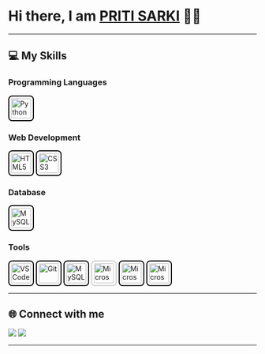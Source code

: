 <!-- Profile Banner / Intro -->
<h1>Hi there, I am <a href="#">PRITI SARKI</a> 👨‍💻</h1>

---

## 💻 My Skills

### Programming Languages
<p>
  <img src="https://cdn.jsdelivr.net/gh/devicons/devicon/icons/python/python-original.svg" alt="Python" width="40" height="40" style="border: 2px solid #000000; border-radius: 8px; padding: 4px;"/>
</p>

### Web Development
<p>
  <img src="https://cdn.jsdelivr.net/gh/devicons/devicon/icons/html5/html5-original.svg" alt="HTML5" width="40" height="40" style="border: 2px solid #000000; border-radius: 8px; padding: 4px;"/>
  <img src="https://cdn.jsdelivr.net/gh/devicons/devicon/icons/css3/css3-original.svg" alt="CSS3" width="40" height="40" style="border: 2px solid #000000; border-radius: 8px; padding: 4px;"/>
</p>

### Database
<p>
  <img src="https://cdn.jsdelivr.net/gh/devicons/devicon/icons/mysql/mysql-original.svg" alt="MySQL" width="40" height="40" style="border: 2px solid #000000; border-radius: 8px; padding: 4px;"/>
</p>

### Tools
<p>
  <img src="https://cdn.jsdelivr.net/gh/devicons/devicon/icons/vscode/vscode-original.svg" alt="VS Code" width="40" height="40" style="border: 2px solid #000000; border-radius: 8px; padding: 4px;"/>
  <img src="https://cdn.jsdelivr.net/gh/devicons/devicon/icons/git/git-original.svg" alt="Git" width="40" height="40" style="border: 2px solid #000000; border-radius: 8px; padding: 4px;"/>
  <img src="https://cdn.jsdelivr.net/gh/devicons/devicon/icons/mysql/mysql-original.svg" alt="MySQL Workbench" width="40" height="40" style="border: 2px solid #000000; border-radius: 8px; padding: 4px;"/>
  <img src="https://upload.wikimedia.org/wikipedia/commons/8/8d/Microsoft_Word_2013_logo.svg" alt="Microsoft Word" width="40" height="40" style="border: 2px solid #ccc; border-radius: 8px; padding: 4px;"/>
  <img src="https://cdn.jsdelivr.net/gh/simple-icons/simple-icons/icons/microsoftexcel.svg" alt="Microsoft Excel" width="40" height="40" style="border: 2px solid #000000; border-radius: 8px; padding: 4px;"/>
  <img src="https://cdn.jsdelivr.net/gh/simple-icons/simple-icons/icons/microsoftpowerpoint.svg" alt="Microsoft PowerPoint" width="40" height="40" style="border: 2px solid #000000; border-radius: 8px; padding: 4px;"/>
</p>

---

## 🌐 Connect with me
<p>
  <a href="https://github.com/pritii702"><img src="https://img.shields.io/badge/GitHub-181717?style=flat-square&logo=github&logoColor=white"/></a>
  <a href="https://linkedin.com/in/pritisarki"><img src="https://img.shields.io/badge/LinkedIn-0A66C2?style=flat-square&logo=linkedin&logoColor=white"/></a>
</p>

---

